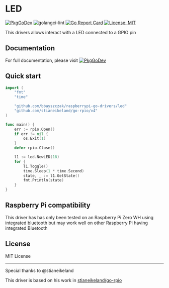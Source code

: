 # LED

[![PkgGoDev](https://pkg.go.dev/badge/github.com/raspberrypi-go-drivers/led)](https://pkg.go.dev/github.com/bbayszczak/raspberrypi-go-drivers/led)
![golangci-lint](https://github.com/raspberrypi-go-drivers/led/workflows/golangci-lint/badge.svg)
[![Go Report Card](https://goreportcard.com/badge/github.com/raspberrypi-go-drivers/led)](https://goreportcard.com/report/github.com/raspberrypi-go-drivers/led)
[![License: MIT](https://img.shields.io/badge/License-MIT-yellow.svg)](https://opensource.org/licenses/MIT)

This drivers allows interact with a LED connected to a GPIO pin

## Documentation

For full documentation, please visit [![PkgGoDev](https://pkg.go.dev/badge/github.com/bbayszczak/raspberrypi-go-drivers/led)](https://pkg.go.dev/github.com/bbayszczak/raspberrypi-go-drivers/led)

## Quick start

```go
import (
	"fmt"
	"time"

	"github.com/bbayszczak/raspberrypi-go-drivers/led"
	"github.com/stianeikeland/go-rpio/v4"
)

func main() {
	err := rpio.Open()
	if err != nil {
		os.Exit(1)
	}
	defer rpio.Close()

	l1 := led.NewLED(18)
	for {
		l1.Toggle()
		time.Sleep(1 * time.Second)
		state, _ := l1.GetState()
		fmt.Println(state)
	}
}
```

## Raspberry Pi compatibility

This driver has has only been tested on an Raspberry Pi Zero WH using integrated bluetooth but may work well on other Raspberry Pi having integrated Bluetooth

## License

MIT License

---

Special thanks to @stianeikeland

This driver is based on his work in [stianeikeland/go-rpio](https://github.com/stianeikeland/go-rpio/)
